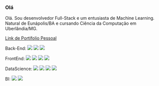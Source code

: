 ### Olá

Olá. Sou desenvolvedor Full-Stack e um entusiasta de Machine Learning. Natural de Eunápolis/BA e cursando Ciência da Computação em Uberlândia/MG.

[Link de Portifolio Pessoal](https://rafanthx13.github.io/)

<p align="left">
  Back-End:
  <img src="https://img.shields.io/badge/-Java-e43b2e.svg?logo=java&style=flat-square">
  <img src="https://img.shields.io/badge/-Spring-f7f7f7.svg?logo=spring&style=flat-square">
  <img src="https://img.shields.io/badge/-Node.js-8bbe3d.svg?logo=node.js&style=flat-square&logoColor=white">

  FrontEnd:
  <img src="https://img.shields.io/badge/-HTML5-E34F26?style=flat-square&logo=html5&logoColor=white" >
  <img src="https://img.shields.io/badge/-CSS3-1572B6?style=flat-square&logo=css3" >
  <img src="https://img.shields.io/badge/-JavaScript-black?style=flat-square&logo=javascript" >
  <img src="https://img.shields.io/badge/-Vue.js-336c69.svg?logo=vue.js&style=flat-square">
  
  DataScience: 
  <img src="https://img.shields.io/badge/-Python-f7ca3e.svg?logo=python&style=flat-square">
  <img src="https://img.shields.io/badge/-Pandas-171f52.svg?logo=pandas&style=flat-square">
  <img src="https://img.shields.io/badge/-Kaggle-20BEFF.svg?logo=kaggle&style=flat-square&logoColor=white">
  <img src="https://img.shields.io/badge/-scikit--learn-f89a36.svg?logo=&style=flat-square">
  
  BI: 
  <img src="https://img.shields.io/badge/-Power%20BI-f0c92d.svg?logo=power%20bi&style=flat-square&logoColor=black">
  <img src="https://img.shields.io/badge/-pentaho%20pdi-1f7ac2.svg?logo=&style=flat-square">
  
</p>
